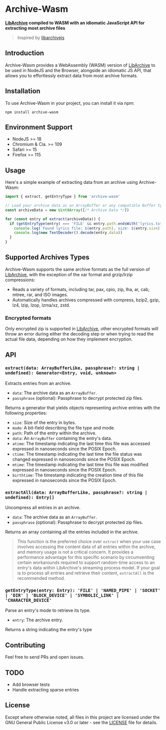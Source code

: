 # Archive-Wasm

**[LibArchive](https://libarchive.org/) compiled to WASM with an idiomatic JavaScript API for extracting most archive files**

> Inspired by [libarchivejs](https://github.com/nika-begiashvili/libarchivejs)

## Introduction

Archive-Wasm provides a WebAssembly (WASM) version of [LibArchive](https://github.com/libarchive/libarchive/tree/v3.7.2) to be used in NodeJS and the Browser, alongside an idiomatic JS API, that allows you to effortlessly extract data from most archive formats.

## Installation

To use Archive-Wasm in your project, you can install it via npm:

`npm install archive-wasm`

## Environment Support

- NodeJS >= 18
- Chromium & Cia. >= 109
- Safari >= 15
- Firefox >= 115

## Usage

Here's a simple example of extracting data from an archive using Archive-Wasm:

```js
import { extract, getEntryType } from 'archive-wasm'

// Load your archive data as an ArrayBuffer or any compatible Buffer type.
const archiveData = new Uint8Array([/* Archive Data */])

for (const entry of extract(archiveData)) {
  if (getEntryType(entry) === 'FILE' && entry.path.endsWith('lyrics.txt')) {
    console.log(`Found lyrics file: ${entry.path}, size: ${entry.size}`)
    console.log(new TextDecoder().decode(entry.data))
  }
}
```

## Supported Archives Types

Archive-Wasm supports the same archive formats as the full version of [LibArchive](https://libarchive.org/), with the exception of the xar format and grzip/lrzip compressions:

- Reads a variety of formats, including tar, pax, cpio, zip, lha, ar, cab, mtree, rar, and ISO images.
- Automatically handles archives compressed with compress, bzip2, gzip, lz4, lzip, lzop, lzma/xz, zstd.

### Encrypted formats

Only encrypted zip is supported in [LibArchive](https://github.com/libarchive/libarchive/blob/v3.7.2/tar/bsdtar.1#L745), other encrypted formats will throw an error during either the decoding step or when trying to read the actual file data, depending on how they implement encryption.

## API

### `extract(data: ArrayBufferLike, passphrase?: string | undefined): Generator<Entry, void, unknown>`

Extracts entries from an archive.

- `data`: The archive data as an `ArrayBuffer`.
- `passphrase` (optional): Passphrase to decrypt protected zip files.

Returns a generator that yields objects representing archive entries with the following properties:

- `size`: Size of the entry in bytes.
- `mode`: A bit-field describing the file type and mode.
- `path`: Path of the entry within the archive.
- `data`: An `ArrayBuffer` containing the entry's data.
- `atime`: The timestamp indicating the last time this file was accessed expressed in nanoseconds since the POSIX Epoch.
- `ctime`: The timestamp indicating the last time the file status was changed expressed in nanoseconds since the POSIX Epoch.
- `mtime`: The timestamp indicating the last time this file was modified expressed in nanoseconds since the POSIX Epoch.
- `birthtime`: The timestamp indicating the creation time of this file expressed in nanoseconds since the POSIX Epoch.

### `extractAll(data: ArrayBufferLike, passphrase?: string | undefined): Entry[]`

Uncompress all entries in an archive.

- `data`: The archive data as an `ArrayBuffer`.
- `passphrase` (optional): Passphrase to decrypt protected zip files.

Returns an array containing all the entries included in the archive.

> This function is the preferred choice over `extract` when your use case involves accessing the content data of all entries within the archive, and memory usage is not a critical concern. It provides a performance advantage for this specific scenario by circumventing certain workarounds required to support random-time access to an entry's data within LibArchive's streaming process model. If your goal is to process all entries and retrieve their content, `extractAll` is the recommended method.

### `getEntryType(entry: Entry): 'FILE' | 'NAMED_PIPE' | 'SOCKET' | 'DIR' | 'BLOCK_DEVICE' | 'SYMBOLIC_LINK' | 'CHARACTER_DEVICE'`

Parse an entry's mode to retrieve its type.

- `entry`: The archive entry.

Returns a string indicating the entry's type

## Contributing

Feel free to send PRs and open issues.

## TODO

- Add browser tests
- Handle extracting sparse entries

## License

Except where otherwise noted, all files in this project are licensed under the GNU General Public License v3.0 or later - see the [LICENSE](./LICENSE) file for details.
